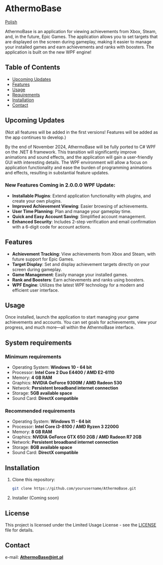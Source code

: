# AthermoBase

[Polish](./README_PL.md)

AthermoBase is an application for viewing achievements from Xbox, Steam, and, in the future, Epic Games. The application allows you to set targets that are displayed on the screen during gameplay, making it easier to manage your installed games and earn achievements and ranks with boosters. The application is built on the new WPF engine!

## Table of Contents
- [Upcoming Updates](#upcoming-updates)
- [Features](#features)
- [Usage](#usage)
- [Requirements](#system-requirements)
- [Installation](#installation)
- [Contact](#contact)

## Upcoming Updates
(Not all features will be added in the first versions! Features will be added as the app continues to develop.)

By the end of November 2024, AthermoBase will be fully ported to C# WPF on the .NET 8 framework. This transition will significantly improve animations and sound effects, and the application will gain a user-friendly GUI with interesting details. The WPF environment will allow a focus on application functionality and ease the burden of programming animations and effects, resulting in substantial feature updates.

### New Features Coming in 2.0.0.0 WPF Update:

- **Installable Plugins**: Extend application functionality with plugins, and create your own plugins.
- **Improved Achievement Viewing**: Easier browsing of achievements.
- **User Time Planning**: Plan and manage your gameplay time.
- **Quick and Easy Account Saving**: Simplified account management.
- **Enhanced Security**: Includes 2-step verification and email confirmation with a 6-digit code for account actions.

## Features

- **Achievement Tracking**: View achievements from Xbox and Steam, with future support for Epic Games.
- **Target Display**: Set and display achievement targets directly on your screen during gameplay.
- **Game Management**: Easily manage your installed games.
- **Rank and Boosters**: Earn achievements and ranks using boosters.
- **WPF Engine**: Utilizes the latest WPF technology for a modern and efficient user interface.

## Usage

Once installed, launch the application to start managing your game achievements and accounts. You can set goals for achievements, view your progress, and much more—all within the AthermoBase interface.

## System requirements

### Minimum requirements

- Operating System: **Windows 10 - 64 bit**
- Processor: **Intel Core 2 Duo E4400 / AMD E2-6110**
- Memory: **4 GB RAM**
- Graphics: **NVIDIA GeForce 9300M / AMD Radeon 530**
- Network: **Persistent broadband internet connection**
- Storage: **5GB available space**
- Sound Card: **DirectX compatible**

### Recommended requirements

- Operating System: **Windows 11 - 64 bit**
- Processor: **Intel Core i3-8100 / AMD Ryzen 3 2200G**
- Memory: **8 GB RAM**
- Graphics: **NVIDIA GeForce GTX 650 2GB / AMD Radeon R7 2GB**
- Network: **Persistent broadband internet connection**
- Storage: **8GB available space**
- Sound Card: **DirectX compatible**

## Installation

1. Clone this repository:
   ```bash
   git clone https://github.com/yourusername/AthermoBase.git
2. Installer (Coming soon)

## License
This project is licensed under the Limited Usage License - see the [LICENSE](./LICENSE) file for details.

## Contact

e-mail: **AthermoBase@int.pl**
